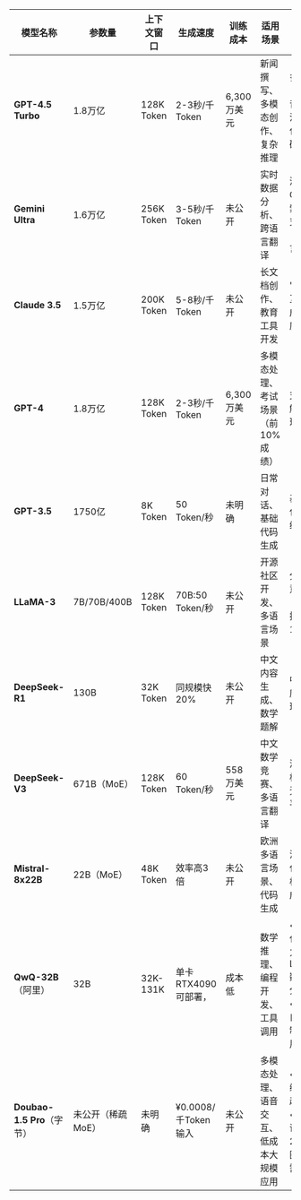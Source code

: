 | 模型名称               | 参数量            | 上下文窗口 | 生成速度              | 训练成本     | 适用场景                                                                 | 关键特性                                                                                     |
|------------------------|-------------------|------------|-----------------------|--------------|--------------------------------------------------------------------------|----------------------------------------------------------------------------------------------|
| ​**GPT-4.5 Turbo**     | 1.8万亿 | 128K Token | 2-3秒/千Token         | 6,300万美元| 新闻撰写、多模态创作、复杂推理                                   | 多模态输入（文本/图像/音频）、稀疏注意力优化、支持代码解释器                  |
| ​**Gemini Ultra**      | 1.6万亿          | 256K Token | 3-5秒/千Token         | 未公开       | 实时数据分析、跨语言翻译                                     | 深度集成Google搜索、多语言支持（100+语言）                                        |
| ​**Claude 3.5**          | 1.5万亿     | 200K Token | 5-8秒/千Token         | 未公开       | 长文档创作、教育工具开发                                     | "Artifacts"交互应用生成、低重复度参数优化                                              |
| ​**GPT-4**             | 1.8万亿 | 128K Token | 2-3秒/千Token         | 6,300万美元 | 多模态处理、考试场景（前10%成绩）                           | 支持图像理解、数学推理能力突出                                                  |
| ​**GPT-3.5**           | 1750亿       | 8K Token   | 50 Token/秒           | 未明确       | 日常对话、基础代码生成                                       | 基于RLHF优化、API轻量级调用                                                       |
| ​**LLaMA-3**           | 7B/70B/400B| 128K Token | 70B:50 Token/秒 | 未公开       | 开源社区开发、多语言场景                                     | 分组查询注意力（GQA）、支持扩展至128K窗口                                      |
| ​**DeepSeek-R1**       | 130B      | 32K Token  | 同规模快20%      | 未公开       | 中文内容生成、数学题解                                       | 中文语法深度优化、推理能力增强                                                 |
| ​**DeepSeek-V3**       | 671B（MoE）      | 128K Token | 60 Token/秒           | 558万美元    | 中文数学竞赛、多语言翻译                                     | 混合专家架构（MoE）、无辅助损失平衡                                             |
| ​**Mistral-8x22B**     | 22B（MoE） | 48K Token  | 效率高3倍        | 未公开       | 欧洲多语言场景、代码生成                                     | 法语优先优化、MoE架构降低推理成本                                                |
| ​**QwQ-32B**​（阿里）   | 32B               | 32K-131K     | 单卡RTX4090可部署，|成本低| 数学推理、编程开发、工具调用                                             | • 强化学习优化推理能力，LiveBench数学/代码评分全球前五<br>• 支持结构化自我提问机制和工具调用|
| ​**Doubao-1.5 Pro**​（字节） | 未公开（稀疏MoE） | 未明确       | ¥0.0008/千Token输入       |未公开 | 多模态处理、语音交互、低成本大规模应用                                   | • 中文理解/编程能力超越GPT-4o<br>• 支持端到端语音对话，284张720P图片处理仅需¥1              |
